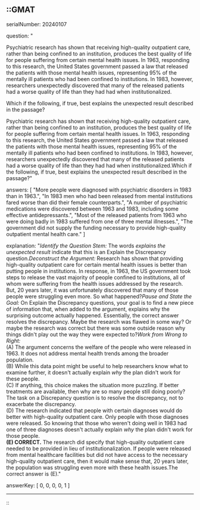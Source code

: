 ::GMAT
---


serialNumber: 20240107

question: "<p>Psychiatric research has shown that receiving high-quality outpatient care, rather than being confined to an institution, produces the best quality of life for people suffering from certain mental health issues. In 1963, responding to this research, the United States government passed a law that released the patients with those mental health issues, representing 95% of the mentally ill patients who had been confined to institutions. In 1983, however, researchers unexpectedly discovered that many of the released patients had a worse quality of life than they had had when institutionalized.</p><p>Which if the following, if true, best explains the unexpected result described in the passage?</p>Psychiatric research has shown that receiving high-quality outpatient care, rather than being confined to an institution, produces the best quality of life for people suffering from certain mental health issues. In 1963, responding to this research, the United States government passed a law that released the patients with those mental health issues, representing 95% of the mentally ill patients who had been confined to institutions. In 1983, however, researchers unexpectedly discovered that many of the released patients had a worse quality of life than they had had when institutionalized.Which if the following, if true, best explains the unexpected result described in the passage?"

answers: [
  "More people were diagnosed with psychiatric disorders in 1983 than in 1963.",
  "In 1983 men who had been released from mental institutions fared worse than did their female counterparts.",
  "A number of psychiatric medications were discovered between 1963 and 1983, including some effective antidepressants.",
  "Most of the released patients from 1963 who were doing badly in 1983 suffered from one of three mental illnesses.",
  "The government did not supply the funding necessary to provide high-quality outpatient mental health care."
]

explanation: "<i>Identify the Question Stem:</i> The words <i>explains the unexpected result</i> indicate that this is an Explain the Discrepancy question.<i>Deconstruct the Argument:</i> Research has shown that providing high-quality outpatient care for certain mental health issues is better than putting people in institutions. In response, in 1963, the US government took steps to release the vast majority of people confined to institutions, all of whom were suffering from the health issues addressed by the research. But, 20 years later, it was unfortunately discovered that many of those people were struggling even more. So what happened?<i>Pause and State the Goal:</i> On Explain the Discrepancy questions, your goal is to find a new piece of information that, when added to the argument, explains why the surprising outcome actually happened. Essentially, the correct answer resolves the discrepancy. Maybe the research was flawed in some way? Or maybe the research was correct but there was some outside reason why things didn't play out the way they were expected to?<i>Work from Wrong to Right:</i><br>(A) The argument concerns the welfare of the people who were released in 1963. It does not address mental health trends among the broader population.<br>(B) While this data point might be useful to help researchers know what to examine further, it doesn't actually explain <i>why</i> the plan didn't work for these people.<br>(C) If anything, this choice makes the situation more puzzling. If better treatments are available, then why are so many people still doing poorly? The task on a Discrepancy question is to resolve the discrepancy, not to exacerbate the discrepancy.<br>(D) The research indicated that people with certain diagnoses would do better with high-quality outpatient care. Only people with those diagnoses were released. So knowing that those who weren't doing well in 1983 had one of three diagnoses doesn't actually explain <i>why</i> the plan didn't work for those people.<br><b>(E) CORRECT.</b> The research did specify that high-quality outpatient care needed to be provided in lieu of institutionalization. If people were released from mental healthcare facilities but did not have access to the necessary high-quality outpatient care, then it would make sense that, 20 years later, the population was struggling even more with these health issues.The correct answer is (E)."

answerKey: [
  0, 
  0, 
  0, 
  0, 
  1
]



---
::